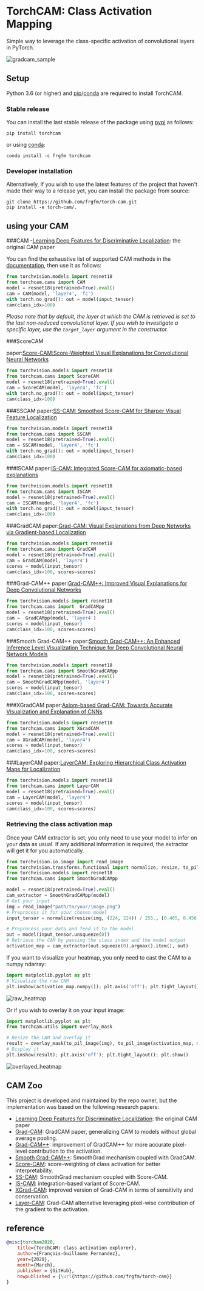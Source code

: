 
# TorchCAM: Class Activation Mapping

Simple way to leverage the class-specific activation of convolutional layers in PyTorch.

![gradcam_sample](https://github.com/frgfm/torch-cam/releases/download/v0.2.0/cam_example.png)


## Setup

Python 3.6 (or higher) and [pip](https://pip.pypa.io/en/stable/)/[conda](https://docs.conda.io/en/latest/miniconda.html) are required to install TorchCAM.

### Stable release

You can install the last stable release of the package using [pypi](https://pypi.org/project/torch-cam/) as follows:

```shell
pip install torchcam
```

or using [conda](https://anaconda.org/frgfm/torchcam):

```shell
conda install -c frgfm torchcam
```

### Developer installation

Alternatively, if you wish to use the latest features of the project that haven't made their way to a release yet, you can install the package from source:

```shell
git clone https://github.com/frgfm/torch-cam.git
pip install -e torch-cam/.
```


## using your CAM
###CAM
-[Learning Deep Features for Discriminative Localization](https://arxiv.org/abs/1512.04150): the original CAM paper

You can find the exhaustive list of supported CAM methods in the [documentation](https://frgfm.github.io/torch-cam/cams.html), then use it as follows:

```python
from torchvision.models import resnet18
from torchcam.cams import CAM
model = resnet18(pretrained=True).eval()
cam = CAM(model, 'layer4', 'fc')
with torch.no_grad(): out = model(input_tensor)
cam(class_idx=100)
```

*Please note that by default, the layer at which the CAM is retrieved is set to the last non-reduced convolutional layer. If you wish to investigate a specific layer, use the `target_layer` argument in the constructor.*

###ScoreCAM

paper:[Score-CAM:Score-Weighted Visual Explanations for Convolutional Neural Networks](https://arxiv.org/pdf/1910.01279.pdf)

```python
from torchvision.models import resnet18
from torchcam.cams import ScoreCAM
model = resnet18(pretrained=True).eval()
cam = ScoreCAM(model, 'layer4', 'fc')
with torch.no_grad(): out = model(input_tensor)
cam(class_idx=100)
```

###SSCAM
paper:[SS-CAM: Smoothed Score-CAM for Sharper Visual Feature Localization](https://arxiv.org/pdf/2006.14255.pdf)

```python
from torchvision.models import resnet18
from torchcam.cams import SSCAM
model = resnet18(pretrained=True).eval()
cam = SSCAM(model, 'layer4', 'fc')
with torch.no_grad(): out = model(input_tensor)
cam(class_idx=100)
```

###ISCAM
paper:[IS-CAM: Integrated Score-CAM for axiomatic-based explanations](https://arxiv.org/pdf/2010.03023.pdf)

```python
from torchvision.models import resnet18
from torchcam.cams import ISCAM
model = resnet18(pretrained=True).eval()
cam = ISCAM(model, 'layer4', 'fc')
with torch.no_grad(): out = model(input_tensor)
cam(class_idx=100)
```

###GradCAM
paper:[Grad-CAM: Visual Explanations from Deep Networks via Gradient-based Localization](https://arxiv.org/pdf/1610.02391.pdf)

```python
from torchvision.models import resnet18
from torchcam.cams import GradCAM
model = resnet18(pretrained=True).eval()
cam = GradCAM(model, 'layer4')
scores = model(input_tensor)
cam(class_idx=100, scores=scores)
```

###Grad-CAM++
paper:[Grad-CAM++: Improved Visual Explanations for Deep Convolutional Networks](https://arxiv.org/pdf/1710.11063.pdf)

```python
from torchvision.models import resnet18
from torchcam.cams import  GradCAMpp
model = resnet18(pretrained=True).eval()
cam =  GradCAMpp(model, 'layer4')
scores = model(input_tensor)
cam(class_idx=100, scores=scores)
```

###Smooth Grad-CAM++
paper:[Smooth Grad-CAM++: An Enhanced Inference Level Visualization Technique for Deep Convolutional Neural Network Models](https://arxiv.org/pdf/1908.01224.pdf)

```python
from torchvision.models import resnet18
from torchcam.cams import SmoothGradCAMpp
model = resnet18(pretrained=True).eval()
cam = SmoothGradCAMpp(model, 'layer4')
scores = model(input_tensor)
cam(class_idx=100, scores=scores)
```

###XGradCAM
paper:[Axiom-based Grad-CAM: Towards Accurate Visualization and Explanation of CNNs](https://arxiv.org/pdf/2008.02312.pdf)

```python
from torchvision.models import resnet18
from torchcam.cams import XGradCAM
model = resnet18(pretrained=True).eval()
cam = XGradCAM(model, 'layer4')
scores = model(input_tensor)
cam(class_idx=100, scores=scores)
```

###LayerCAM
paper:[LayerCAM: Exploring Hierarchical Class Activation Maps for Localization](http://mmcheng.net/mftp/Papers/21TIP_LayerCAM.pdf)

```python
from torchvision.models import resnet18
from torchcam.cams import LayerCAM
model = resnet18(pretrained=True).eval()
cam = LayerCAM(model, 'layer4')
scores = model(input_tensor)
cam(class_idx=100, scores=scores)
```



### Retrieving the class activation map

Once your CAM extractor is set, you only need to use your model to infer on your data as usual. If any additional information is required, the extractor will get it for you automatically.

```python
from torchvision.io.image import read_image
from torchvision.transforms.functional import normalize, resize, to_pil_image
from torchvision.models import resnet18
from torchcam.cams import SmoothGradCAMpp

model = resnet18(pretrained=True).eval()
cam_extractor = SmoothGradCAMpp(model)
# Get your input
img = read_image("path/to/your/image.png")
# Preprocess it for your chosen model
input_tensor = normalize(resize(img, (224, 224)) / 255., [0.485, 0.456, 0.406], [0.229, 0.224, 0.225])

# Preprocess your data and feed it to the model
out = model(input_tensor.unsqueeze(0))
# Retrieve the CAM by passing the class index and the model output
activation_map = cam_extractor(out.squeeze(0).argmax().item(), out)
```

If you want to visualize your heatmap, you only need to cast the CAM to a numpy ndarray:

```python
import matplotlib.pyplot as plt
# Visualize the raw CAM
plt.imshow(activation_map.numpy()); plt.axis('off'); plt.tight_layout(); plt.show()
```

![raw_heatmap](https://github.com/frgfm/torch-cam/releases/download/v0.1.2/raw_heatmap.png)

Or if you wish to overlay it on your input image:

```python
import matplotlib.pyplot as plt
from torchcam.utils import overlay_mask

# Resize the CAM and overlay it
result = overlay_mask(to_pil_image(img), to_pil_image(activation_map, mode='F'), alpha=0.5)
# Display it
plt.imshow(result); plt.axis('off'); plt.tight_layout(); plt.show()
```

![overlayed_heatmap](https://github.com/frgfm/torch-cam/releases/download/v0.1.2/overlayed_heatmap.png)




## CAM Zoo

This project is developed and maintained by the repo owner, but the implementation was based on the following research papers:

- [Learning Deep Features for Discriminative Localization](https://arxiv.org/abs/1512.04150): the original CAM paper
- [Grad-CAM](https://arxiv.org/abs/1610.02391): GradCAM paper, generalizing CAM to models without global average pooling. 
- [Grad-CAM++](https://arxiv.org/abs/1710.11063): improvement of GradCAM++ for more accurate pixel-level contribution to the activation.
- [Smooth Grad-CAM++](https://arxiv.org/abs/1908.01224): SmoothGrad mechanism coupled with GradCAM.
- [Score-CAM](https://arxiv.org/abs/1910.01279): score-weighting of class activation for better interpretability.
- [SS-CAM](https://arxiv.org/abs/2006.14255): SmoothGrad mechanism coupled with Score-CAM.
- [IS-CAM](https://arxiv.org/abs/2010.03023): integration-based variant of Score-CAM.
- [XGrad-CAM](https://arxiv.org/abs/2008.02312): improved version of Grad-CAM in terms of sensitivity and conservation.
- [Layer-CAM](http://mftp.mmcheng.net/Papers/21TIP_LayerCAM.pdf): Grad-CAM alternative leveraging pixel-wise contribution of the gradient to the activation.



## reference

```bibtex
@misc{torcham2020,
    title={TorchCAM: class activation explorer},
    author={François-Guillaume Fernandez},
    year={2020},
    month={March},
    publisher = {GitHub},
    howpublished = {\url{https://github.com/frgfm/torch-cam}}
}
```

